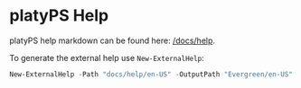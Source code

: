 ﻿# platyPS Help

platyPS help markdown can be found here: [/docs/help](/docs/help).

To generate the external help use `New-ExternalHelp`:

```powershell
New-ExternalHelp -Path "docs/help/en-US" -OutputPath "Evergreen/en-US" -Encoding "Utf8" [-Force]
```
